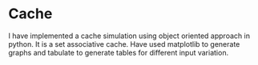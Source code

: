 # Cache
 I have implemented a cache simulation using object oriented approach in python.
 It is a set associative cache.
 Have used matplotlib to generate graphs and tabulate to generate tables for different input variation.
 
